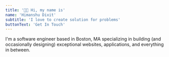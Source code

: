 ```yaml
---
title: '👋👋 Hi, my name is'
name: 'Himanshu Dixit'
subtitle: 'I love to create solution for problems'
buttonText: 'Get In Touch'
---
```


I'm a software engineer based in Boston, MA specializing in building (and occasionally designing) exceptional websites, applications, and everything in between.
